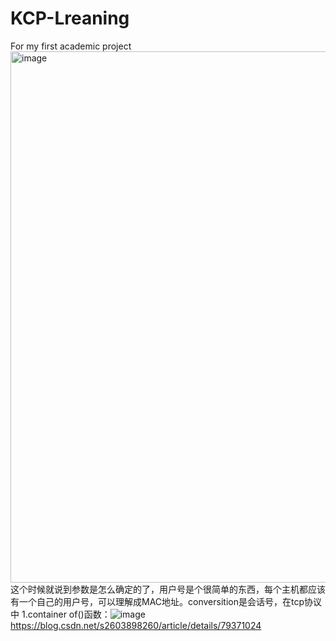# KCP-Lreaning
For my first academic project
<img width="850" alt="image" src="https://github.com/dongzhou9/KCP-Lreaning/assets/114302084/c273141e-d46c-47e8-830b-bd91121a6d33">
这个时候就说到参数是怎么确定的了，用户号是个很简单的东西，每个主机都应该有一个自己的用户号，可以理解成MAC地址。conversition是会话号，在tcp协议中
1.container of()函数：![image](https://github.com/dongzhou9/KCP-Lreaning/assets/114302084/c77d6d39-f6ef-4f5b-98c0-b97bc01feac5)
  https://blog.csdn.net/s2603898260/article/details/79371024
